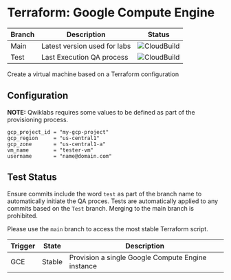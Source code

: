# Terraform: Google Compute Engine

| Branch | Description | Status |
|--------|-------------|--------|
| Main   | Latest version used for labs | ![CloudBuild](https://badger-kjyo252taq-uc.a.run.app/build/status?project=qwiklabs-resources&id=2585d58a-918e-4bf1-b4de-e1c3a2ed949c) |
| Test   | Last Execution QA process    | ![CloudBuild](https://badger-kjyo252taq-uc.a.run.app/build/status?project=qwiklabs-resources&id=878a4ae2-099c-4458-a575-f0be99a621aa) |

Create a virtual machine based on a Terraform configuration

## Configuration
__NOTE:__ Qwiklabs requires some values to be defined as part of the provisioning process. 

```
gcp_project_id = "my-gcp-project"
gcp_region     = "us-central1"
gcp_zone       = "us-central1-a"
vm_name        = "tester-vm"
username       = "name@domain.com"
```

## Test Status

Ensure commits include the word `test` as part of the branch name to automatically initiate the QA proces.
Tests are automatically applied to any commits based on the `Test` branch.
Merging to the main branch is prohibited.

Please use the `main` branch to access the most stable Terraform script. 

| Trigger | State  | Description |
|---------|--------|-----------------------|
| GCE | Stable | Provision a single Google Compute Engine instance |

